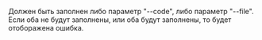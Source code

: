 Должен быть заполнен либо параметр "--code", либо параметр "--file". Если оба не будут заполнены, или оба будут заполнены, то будет отоборажена ошибка.